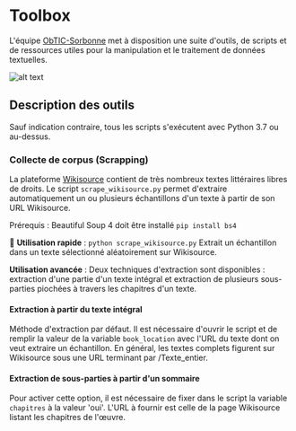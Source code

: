 # Toolbox

L'équipe [ObTIC-Sorbonne](https://obtic.sorbonne-universite.fr/) met à disposition une suite d'outils, de scripts et de ressources utiles pour la manipulation et le traitement de données textuelles.

![alt text](https://drive.google.com/file/d/19B_X7UsakancGgNs2pYf56GxrLI5p18f/view?usp=sharing)

## Description des outils

Sauf indication contraire, tous les scripts s'exécutent avec Python 3.7 ou au-dessus.

### Collecte de corpus (Scrapping)
La plateforme [Wikisource](https://fr.wikisource.org/wiki/Wikisource:Accueil) contient de très nombreux textes littéraires libres de droits. Le script `scrape_wikisource.py` permet d'extraire automatiquement un ou plusieurs échantillons d'un texte à partir de son URL Wikisource.

Prérequis : Beautiful Soup 4 doit être installé 
`pip install bs4`

📌  **Utilisation rapide** : `python scrape_wikisource.py`
Extrait un échantillon dans un texte sélectionné aléatoirement sur Wikisource.


**Utilisation avancée** : Deux techniques d'extraction sont disponibles : extraction d'une partie d'un texte intégral et extraction de plusieurs sous-parties piochées à travers les chapitres d'un texte.

#### Extraction à partir du texte intégral
Méthode d'extraction par défaut.
Il est nécessaire d'ouvrir le script et de remplir la valeur de la variable `book_location` avec l'URL du texte dont on veut extraire un échantillon.
En général, les textes complets figurent sur Wikisource sous une URL terminant par /Texte_entier.

#### Extraction de sous-parties à partir d'un sommaire
Pour activer cette option, il est nécessaire de fixer dans le script la variable `chapitres` à la valeur 'oui'.
L'URL à fournir est celle de la page Wikisource listant les chapitres de l'œuvre.
